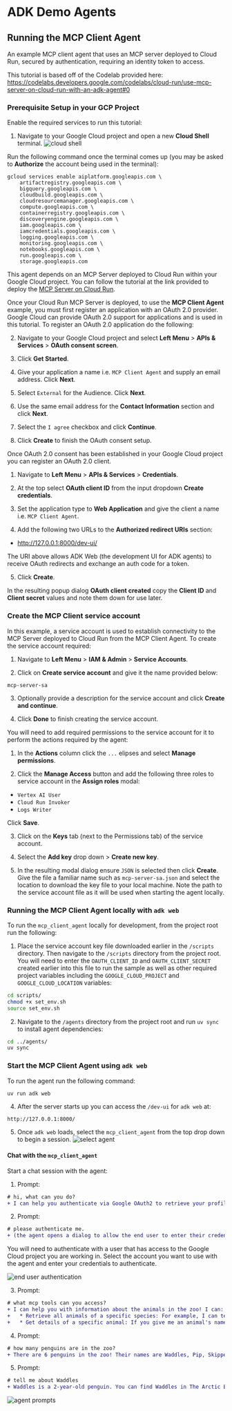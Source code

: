 # ADK Demo Agents

## Running the MCP Client Agent 
An example MCP client agent that uses an MCP server deployed to Cloud Run, secured by authentication, requiring an identity token to access.

This tutorial is based off of the Codelab provided here: https://codelabs.developers.google.com/codelabs/cloud-run/use-mcp-server-on-cloud-run-with-an-adk-agent#0

### Prerequisite Setup in your GCP Project

Enable the required services to run this tutorial:
1. Navigate to your Google Cloud project and open a new __Cloud Shell__ terminal. 
![cloud shell](img/cloud_shell.png)

Run the following command once the terminal comes up (you may be asked to __Authorize__ the account being used in the terminal):
```
gcloud services enable aiplatform.googleapis.com \
    artifactregistry.googleapis.com \
    bigquery.googleapis.com \
    cloudbuild.googleapis.com \
    cloudresourcemanager.googleapis.com \
    compute.googleapis.com \
    containerregistry.googleapis.com \
    discoveryengine.googleapis.com \
    iam.googleapis.com \
    iamcredentials.googleapis.com \
    logging.googleapis.com \
    monitoring.googleapis.com \
    notebooks.googleapis.com \
    run.googleapis.com \
    storage.googleapis.com
```

This agent depends on an MCP Server deployed to Cloud Run within your Google Cloud project. You can follow the tutorial at the link provided to deploy the [MCP Server on Cloud Run](https://github.com/vishal84/mcp-server-cloud-run).

Once your Cloud Run MCP Server is deployed, to use the **MCP Client Agent** example, you must first register an application with an OAuth 2.0 provider. Google Cloud can provide OAuth 2.0 support for applications and is used in this tutorial. To register an OAuth 2.0 application do the following:

2. Navigate to your Google Cloud project and select __Left Menu__ > __APIs & Services__ > __OAuth consent screen__.

3. Click __Get Started__.

4. Give your application a name i.e. `MCP Client Agent` and supply an email address. Click __Next__.

5. Select `External` for the Audience. Click __Next__.

6. Use the same email address for the __Contact Information__ section and click __Next__.

7. Select the `I agree` checkbox and click __Continue__.

8. Click __Create__ to finish the OAuth consent setup.

Once OAuth 2.0 consent has been established in your Google Cloud project you can register an OAuth 2.0 client.

1. Navigate to __Left Menu__ > __APIs & Services__ > __Credentials__.

2. At the top select __OAuth client ID__ from the input dropdown __Create credentials__.

3. Set the application type to __Web Application__ and give the client a name i.e. `MCP Client Agent`.

4. Add the following two URLs to the __Authorized redirect URIs__ section:

* http://127.0.0.1:8000/dev-ui/

The  URI above allows ADK Web (the development UI for ADK agents) to receive OAuth redirects and exchange an auth code for a token.

5. Click __Create__. 

In the resulting popup dialog __OAuth client created__ copy the __Client ID__ and __Client secret__ values and note them down for use later.

### Create the MCP Client service account

In this example, a service account is used to establish connectivity to the MCP Server deployed to Cloud Run from the MCP Client Agent. To create the service account required:

1. Navigate to __Left Menu__ > __IAM & Admin__ > __Service Accounts__.

2. Click on __Create service account__ and give it the name provided below:
```
mcp-server-sa
```

3. Optionally provide a description for the service account and click __Create and continue__.

4. Click __Done__ to finish creating the service account.

You will need to add required permissions to the service account for it to perform the actions required by the agent:

1. In the __Actions__ column click the `...` elipses and select __Manage permissions__.

2. Click the __Manage Access__ button and add the following three roles to service account in the __Assign roles__ modal:
* `Vertex AI User`
* `Cloud Run Invoker`
* `Logs Writer`

Click __Save__.

3. Click on the __Keys__ tab (next to the Permissions tab) of the service account.

4. Select the __Add key__ drop down > __Create new key__.

5. In the resulting modal dialog ensure `JSON` is selected then click __Create__. Give the file a familiar name such as `mcp-server-sa.json` and select the location to download the key file to your local machine. Note the path to the service account file as it will be used when starting the agent locally.

### Running the MCP Client Agent locally with `adk web`

To run the `mcp_client_agent` locally for development, from the project root run the following:

1. Place the service account key file downloaded earlier in the `/scripts` directory. Then navigate to the `/scripts` directory from the project root. You will need to enter the `OAUTH_CLIENT_ID` and `OAUTH_CLIENT_SECRET` created earlier into this file to run the sample as well as other required project variables including the `GOOGLE_CLOUD_PROJECT` and `GOOGLE_CLOUD_LOCATION` variables:

```bash
cd scripts/
chmod +x set_env.sh
source set_env.sh
```

2. Navigate to the `/agents` directory from the project root and run `uv sync` to install agent dependencies:

```bash
cd ../agents/
uv sync
```

### Start the MCP Client Agent using `adk web`
To run the agent run the following command:

```bash
uv run adk web
```

4.  After the server starts up you can access the `/dev-ui` for `adk web` at:

```
http://127.0.0.1:8000/
``` 

5. Once `adk web` loads, select the `mcp_client_agent`  from the top drop down to begin a session.
![select agent](img/select_agent.png)

#### Chat with the `mcp_client_agent`

Start a chat session with the agent:

1. Prompt:
```diff
# hi, what can you do?
+ I can help you authenticate via Google OAuth2 to retrieve your profile information, specifically your email address. Once you're authenticated, I can use the MCP toolset to answer your questions. (sample output...)
```

2. Prompt:
```diff
# please authenticate me.
+ (the agent opens a dialog to allow the end user to enter their credentials)
```
You will need to authenticate with a user that has access to the Google Cloud project you are working in. Select the account you want to use with the agent and enter your credentials to authenticate.

![end user authentication](img/end_user_authentication.png)

3. Prompt:
```diff
# what mcp tools can you access?
+ I can help you with information about the animals in the zoo! I can:
+   * Retrieve all animals of a specific species: For example, I can tell you about all the lions or all the penguins.
+   * Get details of a specific animal: If you give me an animal's name, I can tell you its species, age, enclosure, and trail.
```

4. Prompt:
```diff
# how many penguins are in the zoo?
+ There are 6 penguins in the zoo! Their names are Waddles, Pip, Skipper, Chilly, Pingu, and Noot.
```

5. Prompt:
```diff
# tell me about Waddles
+ Waddles is a 2-year-old penguin. You can find Waddles in The Arctic Exhibit, along the Polar Path.
```

![agent prompts](img/agent_prompts.png)

<!-- export GOOGLE_APPLICATION_CREDENTIALS=~/.config/gcloud/application_default_credentials.json -->